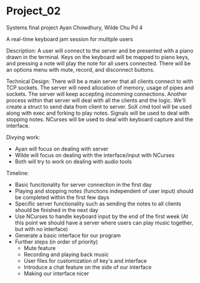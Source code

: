 # Project_02
Systems final project 
Ayan Chowdhury, Wilde Chu
Pd 4

A real-time keyboard jam session for multiple users

Description:
A user will connect to the server and be presented with a piano drawn in the terminal. Keys on the keyboard will be mapped to piano keys, and pressing a note will play the note for all users connected. There will be an options menu with mute, record, and disconnect buttons.

Technical Design:
There will be a main server that all clients connect to with TCP sockets. The server will need allocation of memory, usage of pipes and sockets. The server will keep accepting incomming connections. Another process within that server will deal with all the clients and the logic. We'll create a struct to send data from client to server. SoX cmd tool will be used along with exec and forking to play notes. Signals will be used to deal with stopping notes. NCurses will be used to deal with keyboard capture and the interface.

Divying work:
 - Ayan will focus on dealing with server
 - Wilde will focus on dealing with the interface/input with NCurses
 - Both will try to work on dealing with audio tools

Timeline:
 - Basic funcitonality for server connection in the first day
 - Playing and stopping notes (functions independent of user input) should be completed within the first few days
 - Specific server functionality such as sending the notes to all clients should be finished in the next day
 - Use NCurses to handle keyboard input by the end of the first week (At this point we should have a server where users can play music together, but with no interface)
 - Generate a basic interface for our program
 - Further steps (in order of priority)
   - Mute feature
   - Recording and playing back music
   - User files for customization of key's and interface
   - Introduce a chat feature on the side of our interface
   - Making our interface nicer
